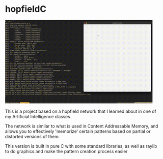 # hopfieldC

![](https://github.com/gannont14/hopfieldC/blob/main/example.gif)

This is a project based on a hopfield network that I learned about in one of my Artificial Intelligence classes.

The network is similar to what is used in Content Addressable Memory, and allows you to effectively 'memorize' certain patterns based on partial or distorted versions of them. 

This version is built in pure C with some standard libraries, as well as raylib to do graphics and make the pattern creation process easier

